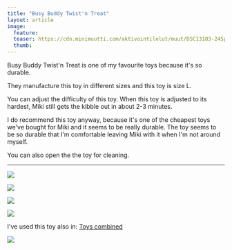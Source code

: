```yaml
---
title: "Busy Buddy Twist'n Treat"
layout: article
image:
  feature:
  teaser: https://cdn.minimuutti.com/aktivointilelut/muut/DSC13183-245px.jpg
  thumb:
---
```


Busy Buddy Twist'n Treat is one of my favourite toys because it's so durable.

They manufacture this toy in different sizes and this toy is size L.

You can adjust the difficulty of this toy. When this toy is adjusted to its hardest, Miki still gets the kibble out in about 2-3 minutes.

I do recommend this toy anyway, because it's one of the cheapest toys we've bought for Miki and it seems to be really durable. The toy seems to be so durable that I'm comfortable leaving Miki with it when I'm not around myself.

You can also open the the toy for cleaning.

---

![](https://cdn.minimuutti.com/aktivointilelut/muut/DSC13183_2-800px.jpg)

![](https://cdn.minimuutti.com/aktivointilelut/muut/DSC13229_2-800px.jpg)

![](https://cdn.minimuutti.com/aktivointilelut/muut/DSC13236_2-800px.jpg)

![](https://cdn.minimuutti.com/aktivointilelut/muut/DSC13226_2-800px.jpg)

I've used this toy also in: [Toys combined](/en/treat-dispensers/toys-combined/)

[![](https://cdn.minimuutti.com/aktivointilelut/muut/DS11052-800px.jpg)](/en/treat-dispensers/toys-combined/)
